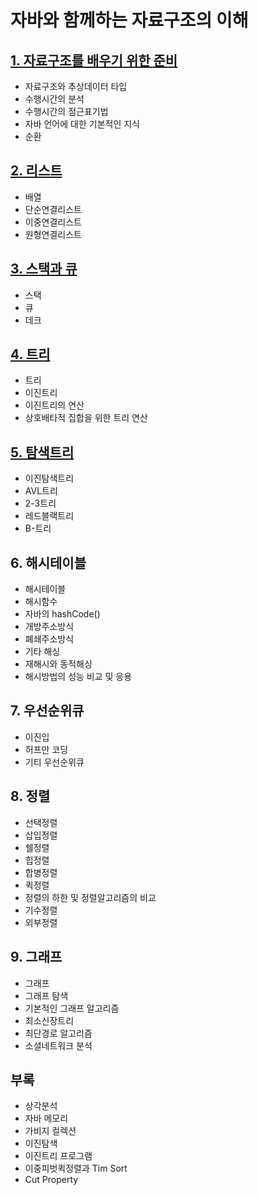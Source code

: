 # 자바와 함께하는 자료구조의 이해
## [1. 자료구조를 배우기 위한 준비](https://github.com/Limhyeonsu/Data_structures_with_java/blob/main/01.%EC%9E%90%EB%A3%8C%EA%B5%AC%EC%A1%B0%EB%A5%BC%20%EB%B0%B0%EC%9A%B0%EA%B8%B0%20%EC%9C%84%ED%95%9C%20%EC%A4%80%EB%B9%84.md)
* 자료구조와 추상데이터 타입
* 수행시간의 분석
* 수행시간의 점근표기법
* 자바 언어에 대한 기본적인 지식
* 순환

## [2. 리스트](https://github.com/Limhyeonsu/Data_structures_with_java/blob/main/02.%EB%A6%AC%EC%8A%A4%ED%8A%B8.md)
* 배열
* 단순연결리스트
* 이중연결리스트
* 원형연결리스트

## [3. 스택과 큐](https://github.com/Limhyeonsu/Data_structures_with_java/blob/main/03.%EC%8A%A4%ED%83%9D%EA%B3%BC%20%ED%81%90.md)
* 스택
* 큐
* 데크

## [4. 트리](https://github.com/Limhyeonsu/Data_structures_with_java/blob/main/04.%ED%8A%B8%EB%A6%AC.md)
* 트리
* 이진트리
* 이진트리의 연산
* 상호배타적 집합을 위한 트리 연산

## [5. 탐색트리](https://github.com/Limhyeonsu/Data_structures_with_java/blob/main/05.%ED%83%90%EC%83%89%ED%8A%B8%EB%A6%AC.md)
* 이진탐색트리
* AVL트리
* 2-3트리
* 레드블랙트리
* B-트리

## 6. 해시테이블
* 해시테이블
* 해시함수
* 자바의 hashCode()
* 개방주소방식
* 폐쇄주소방식
* 기타 해싱
* 재해시와 동적해싱
* 해시방법의 성능 비교 및 응용

## 7. 우선순위큐
* 이진입
* 허프만 코딩
* 기티 우선순위큐

## 8. 정렬
* 선택정렬
* 삽입정렬
* 쉘정렬
* 힙정렬
* 합병정렬
* 퀵정렬
* 정렬의 하한 및 정렬알고리즘의 비교
* 기수정렬
* 외부정렬

## 9. 그래프
* 그래프
* 그래프 탐색
* 기본적인 그래프 알고리즘
* 최소신장트리
* 최단경로 알고리즘
* 소셜네트워크 분석

## 부록
* 상각분석
* 자바 메모리
* 가비지 컬렉션
* 이진탐색
* 이진트리 프로그램
* 이중피벗퀵정렬과 Tim Sort
* Cut Property